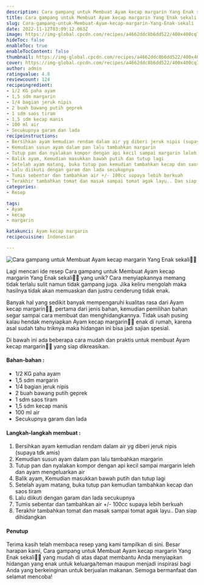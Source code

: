 ```yaml
---
description: Cara gampang untuk Membuat Ayam kecap margarin Yang Enak sekali"
title: Cara gampang untuk Membuat Ayam kecap margarin Yang Enak sekali
slug: Cara-gampang-untuk-Membuat-Ayam-kecap-margarin-Yang-Enak-sekali
date: 2022-11-12T03:09:12.063Z
image: https://img-global.cpcdn.com/recipes/a4662ddc8b6dd522/400x400cq70/photo.jpg
hideToc: false
enableToc: true
enableTocContent: false
thumbnail: https://img-global.cpcdn.com/recipes/a4662ddc8b6dd522/400x400cq70/photo.jpg
cover: https://img-global.cpcdn.com/recipes/a4662ddc8b6dd522/400x400cq70/photo.jpg
author: admin
ratingvalue: 4.8
reviewcount: 124
recipeingredient:
- 1/2 KG paha ayam
- 1,5 sdm margarin
- 1/4 bagian jeruk nipis
- 2 buah bawang putih geprek
- 1 sdm saos tiram
- 1,5 sdm kecap manis
- 100 ml air
- Secukupnya garam dan lada
recipeinstructions:
- Bersihkan ayam kemudian rendam dalam air yg diberi jeruk nipis (supaya tdk amis)
- Kemudian susun ayam dalam pan lalu tambahkan margarin
- Tutup pan dan nyalakan kompor dengan api kecil sampai margarin leleh dan ayam mengeluarkan air
- Balik ayam, Kemudian masukkan bawah putih dan tutup lagi
- Setelah ayam matang, buka tutup pan kemudian tambahkan kecap dan saos tiram
- Lalu diikuti dengan garam dan lada secukupnya
- Tumis sebentar dan tambahkan air +/- 100cc supaya lebih berkuah
- Terakhir tambahkan tomat dan masak sampai tomat agak layu.. Dan siap dihidangkan
categories:
- Resep

tags:
- Ayam
- kecap
- margarin

katakunci: Ayam kecap margarin
recipecuisine: Indonesian

---
```


![Cara gampang untuk Membuat Ayam kecap margarin Yang Enak sekali👩‍🍳](https://img-global.cpcdn.com/recipes/a4662ddc8b6dd522/400x400cq70/photo.jpg)

Lagi mencari ide resep Cara gampang untuk Membuat Ayam kecap margarin Yang Enak sekali👩‍🍳 yang unik? Cara menyiapkannya memang tidak terlalu sulit namun tidak gampang juga. Jika keliru mengolah maka hasilnya tidak akan memuaskan dan justru cenderung tidak enak.

Banyak hal yang sedikit banyak mempengaruhi kualitas rasa dari Ayam kecap margarin👩‍🍳, pertama dari jenis bahan, kemudian pemilihan bahan segar sampai cara membuat dan menghidangkannya. Tidak usah pusing kalau hendak menyiapkan Ayam kecap margarin👩‍🍳 enak di rumah, karena asal sudah tahu triknya maka hidangan ini bisa jadi sajian spesial.

Di bawah ini ada beberapa cara mudah dan praktis untuk membuat Ayam kecap margarin👩‍🍳 yang siap dikreasikan.

<!--inarticleads1-->

#### Bahan-bahan :

- 1/2 KG paha ayam
- 1,5 sdm margarin
- 1/4 bagian jeruk nipis
- 2 buah bawang putih geprek
- 1 sdm saos tiram
- 1,5 sdm kecap manis
- 100 ml air
- Secukupnya garam dan lada

<!--inarticleads2-->

#### Langkah-langkah membuat :

1. Bersihkan ayam kemudian rendam dalam air yg diberi jeruk nipis (supaya tdk amis)
1. Kemudian susun ayam dalam pan lalu tambahkan margarin
1. Tutup pan dan nyalakan kompor dengan api kecil sampai margarin leleh dan ayam mengeluarkan air
1. Balik ayam, Kemudian masukkan bawah putih dan tutup lagi
1. Setelah ayam matang, buka tutup pan kemudian tambahkan kecap dan saos tiram
1. Lalu diikuti dengan garam dan lada secukupnya
1. Tumis sebentar dan tambahkan air +/- 100cc supaya lebih berkuah
1. Terakhir tambahkan tomat dan masak sampai tomat agak layu.. Dan siap dihidangkan

#### Penutup

Terima kasih telah membaca resep yang kami tampilkan di sini. Besar harapan kami, Cara gampang untuk Membuat Ayam kecap margarin Yang Enak sekali👩‍🍳 yang mudah di atas dapat membantu Anda menyiapkan hidangan yang enak untuk keluarga/teman maupun menjadi inspirasi bagi Anda yang berkeinginan untuk berjualan makanan. Semoga bermanfaat dan selamat mencoba!